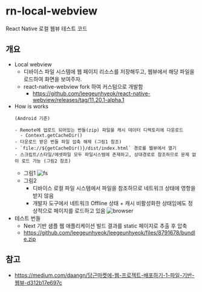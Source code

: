 # rn-local-webview

React Native 로컬 웹뷰 테스트 코드

## 개요

- Local webview
  - 디바이스 파일 시스템에 웹 페이지 리소스를 저장해두고, 웹뷰에서 해당 파일을 로드하여 화면을 보여주자.
  - react-native-webview fork 하여 커스텀으로 개발함
    - https://github.com/leegeunhyeok/react-native-webview/releases/tag/11.20.1-alpha.1
- How is works
  ```
  (Android 기준)

  - Remote에 업로드 되어있는 번들(zip) 파일을 캐시 데이터 디렉토리에 다운로드
    - Context.getCacheDir()
  - 다운로드 받은 번들 파일 압축 해제 (그림1 참조)
  - `file://${getCacheDir()}/dist/index.html` 경로를 웹뷰에서 열기
  - 스크립트/스타일/에셋파일 모두 파일시스템에 존재하고, 상대경로로 참조하므로 문제 없이 로드 가능 (그림2 참조)
  ```
  - 그림1
    ![fs](https://user-images.githubusercontent.com/26512984/170840984-ce354cc7-c9eb-4cc5-b331-e19ed95c33c9.png)
  - 그림2
    - 디바이스 로컬 파일 시스템에서 파일을 참조하므로 네트워크 상태에 영항을 받지 않음
    - 개발자 도구에서 네트워크 Offline 상태 + 캐시 비활성화한 상태임에도 정상적으로 페이지를 로드하고 있음
    ![browser](https://user-images.githubusercontent.com/26512984/170840981-67031202-b17d-4a30-b4f3-1605eeb545cf.png)
- 테스트 번들
  - Next 기반 샘플 웹 애플리케이션 빌드 결과를 static 페이지로 추출 후 압축
  - https://github.com/leegeunhyeok/leegeunhyeok/files/8791678/bundle.zip

## 참고

- https://medium.com/daangn/당근마켓에-웹-프로젝트-배포하기-1-파일-기반-웹뷰-d312b17e697c
